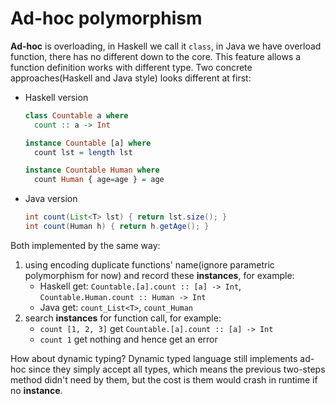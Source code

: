 # Ad-hoc polymorphism

**Ad-hoc** is overloading, in Haskell we call it `class`, in Java we have overload function, there has no different down to the core. This feature allows a function definition works with different type. Two concrete approaches(Haskell and Java style) looks different at first:

- Haskell version

  ```haskell
  class Countable a where
    count :: a -> Int

  instance Countable [a] where
    count lst = length lst

  instance Countable Human where
    count Human { age=age } = age
  ```

- Java version

  ```java
  int count(List<T> lst) { return lst.size(); }
  int count(Human h) { return h.getAge(); }
  ```

Both implemented by the same way:

1. using encoding duplicate functions' name(ignore parametric polymorphism for now) and record these **instances**, for example:
   - Haskell get: `Countable.[a].count :: [a] -> Int`, `Countable.Human.count :: Human -> Int`
   - Java get: `count_List<T>`, `count_Human`
2. search **instances** for function call, for example:
   - `count [1, 2, 3]` get `Countable.[a].count :: [a] -> Int`
   - `count 1` get nothing and hence get an error

How about dynamic typing? Dynamic typed language still implements ad-hoc since they simply accept all types, which means the previous two-steps method didn't need by them, but the cost is them would crash in runtime if no **instance**.
